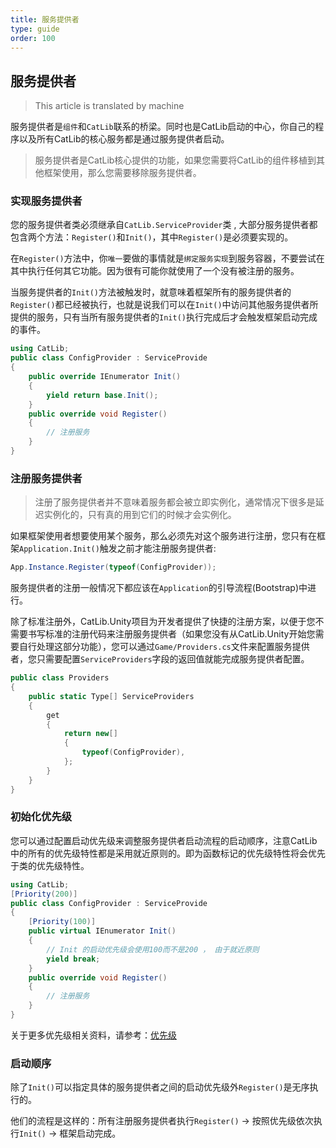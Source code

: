 ```yaml
---
title: 服务提供者
type: guide
order: 100
---
```


## 服务提供者

> This article is translated by machine

服务提供者是`组件`和`CatLib`联系的桥梁。同时也是CatLib启动的中心，你自己的程序以及所有CatLib的核心服务都是通过服务提供者启动。

> 服务提供者是CatLib核心提供的功能，如果您需要将CatLib的组件移植到其他框架使用，那么您需要移除服务提供者。

### 实现服务提供者

您的服务提供者类必须继承自`CatLib.ServiceProvider`类 , 大部分服务提供者都包含两个方法：`Register()`和`Init()`，其中`Register()`是必须要实现的。

在`Register()`方法中，你`唯一`要做的事情就是`绑定服务实现`到服务容器，不要尝试在其中执行任何其它功能。因为很有可能你就使用了一个没有被注册的服务。

当服务提供者的`Init()`方法被触发时，就意味着框架所有的服务提供者的`Register()`都已经被执行，也就是说我们可以在`Init()`中访问其他服务提供者所提供的服务，只有当所有服务提供者的`Init()`执行完成后才会触发框架启动完成的事件。

``` csharp
using CatLib;
public class ConfigProvider : ServiceProvide
{
    public override IEnumerator Init()
    {
        yield return base.Init();
    }
    public override void Register()
    {
        // 注册服务
    }
}
```

### 注册服务提供者

> 注册了服务提供者并不意味着服务都会被立即实例化，通常情况下很多是延迟实例化的，只有真的用到它们的时候才会实例化。

如果框架使用者想要使用某个服务，那么必须先对这个服务进行注册，您只有在框架`Application.Init()`触发之前才能注册服务提供者:

``` csharp
App.Instance.Register(typeof(ConfigProvider));
```

服务提供者的注册一般情况下都应该在`Application`的引导流程(Bootstrap)中进行。

除了标准注册外，CatLib.Unity项目为开发者提供了快捷的注册方案，以便于您不需要书写标准的注册代码来注册服务提供者（如果您没有从CatLib.Unity开始您需要自行处理这部分功能），您可以通过`Game/Providers.cs`文件来配置服务提供者，您只需要配置`ServiceProviders`字段的返回值就能完成服务提供者配置。

``` csharp
public class Providers
{
    public static Type[] ServiceProviders
    {
        get
        {
            return new[]
            {
                typeof(ConfigProvider),
            };
        }
    }
}
```

### 初始化优先级

您可以通过配置启动优先级来调整服务提供者启动流程的启动顺序，注意CatLib中的所有的优先级特性都是采用就近原则的。即为函数标记的优先级特性将会优先于类的优先级特性。

``` csharp
using CatLib;
[Priority(200)]
public class ConfigProvider : ServiceProvide
{
    [Priority(100)]
    public virtual IEnumerator Init()
    {
        // Init 的启动优先级会使用100而不是200 ， 由于就近原则
        yield break;
    }
    public override void Register()
    {
        // 注册服务
    }
}
```

关于更多优先级相关资料，请参考：[优先级](application.html#优先级)

### 启动顺序

除了`Init()`可以指定具体的服务提供者之间的启动优先级外`Register()`是无序执行的。

他们的流程是这样的：所有注册服务提供者执行`Register()` -> 按照优先级依次执行`Init()` -> 框架启动完成。